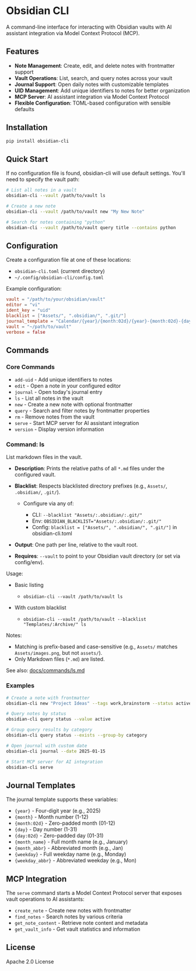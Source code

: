 # Obsidian CLI

A command-line interface for interacting with Obsidian vaults with AI assistant integration via Model Context Protocol (MCP).

## Features

- **Note Management**: Create, edit, and delete notes with frontmatter support
- **Vault Operations**: List, search, and query notes across your vault
- **Journal Support**: Open daily notes with customizable templates
- **UID Management**: Add unique identifiers to notes for better organization
- **MCP Server**: AI assistant integration via Model Context Protocol
- **Flexible Configuration**: TOML-based configuration with sensible defaults

## Installation

```bash
pip install obsidian-cli
```

## Quick Start

If no configuration file is found, obsidian-cli will use default settings. You'll need to specify the vault path:

```bash
# List all notes in a vault
obsidian-cli --vault /path/to/vault ls

# Create a new note
obsidian-cli --vault /path/to/vault new "My New Note"

# Search for notes containing "python"
obsidian-cli --vault /path/to/vault query title --contains python
```

## Configuration

Create a configuration file at one of these locations:

- `obsidian-cli.toml` (current directory)
- `~/.config/obsidian-cli/config.toml`

Example configuration:

```toml
vault = "/path/to/your/obsidian/vault"
editor = "vi"
ident_key = "uid"
blacklist = ["Assets/", ".obsidian/", ".git/"]
journal_template = "Calendar/{year}/{month:02d}/{year}-{month:02d}-{day:02d}"
vault = "~/path/to/vault"
verbose = false
```

## Commands

### Core Commands

- `add-uid` - Add unique identifiers to notes
- `edit` - Open a note in your configured editor
- `journal` - Open today's journal entry
- `ls` - List all notes in the vault
- `new` - Create a new note with optional frontmatter
- `query` - Search and filter notes by frontmatter properties
- `rm` - Remove notes from the vault
- `serve` - Start MCP server for AI assistant integration
- `version` - Display version information

### Command: ls

List markdown files in the vault.

- **Description**: Prints the relative paths of all `*.md` files under the configured vault.
- **Blacklist**: Respects blacklisted directory prefixes (e.g., `Assets/`, `.obsidian/`, `.git/`).

  - Configure via any of:

    - CLI: `--blacklist "Assets/:.obsidian/:.git/"`
    - Env: `OBSIDIAN_BLACKLIST="Assets/:.obsidian/:.git/"`
    - Config: `blacklist = ["Assets/", ".obsidian/", ".git/"]` in obsidian-cli.toml

- **Output**: One path per line, relative to the vault root.
- **Requires**: `--vault` to point to your Obsidian vault directory (or set via config/env).

Usage:

- Basic listing

  - `obsidian-cli --vault /path/to/vault ls`

- With custom blacklist

  - `obsidian-cli --vault /path/to/vault --blacklist "Templates/:Archive/" ls`

Notes:

- Matching is prefix-based and case-sensitive (e.g., `Assets/` matches `Assets/images.png`, but not `assets/`).
- Only Markdown files (`*.md`) are listed.

See also: [docs/commands/ls.md](docs/commands/ls.md)

### Examples

```bash
# Create a note with frontmatter
obsidian-cli new "Project Ideas" --tags work,brainstorm --status active

# Query notes by status
obsidian-cli query status --value active

# Group query results by category
obsidian-cli query status --exists --group-by category

# Open journal with custom date
obsidian-cli journal --date 2025-01-15

# Start MCP server for AI integration
obsidian-cli serve
```

## Journal Templates

The journal template supports these variables:

- `{year}` - Four-digit year (e.g., 2025)
- `{month}` - Month number (1-12)
- `{month:02d}` - Zero-padded month (01-12)
- `{day}` - Day number (1-31)
- `{day:02d}` - Zero-padded day (01-31)
- `{month_name}` - Full month name (e.g., January)
- `{month_abbr}` - Abbreviated month (e.g., Jan)
- `{weekday}` - Full weekday name (e.g., Monday)
- `{weekday_abbr}` - Abbreviated weekday (e.g., Mon)

## MCP Integration

The `serve` command starts a Model Context Protocol server that exposes vault operations to AI assistants:

- `create_note` - Create new notes with frontmatter
- `find_notes` - Search notes by various criteria
- `get_note_content` - Retrieve note content and metadata
- `get_vault_info` - Get vault statistics and information

## License

Apache 2.0 License
